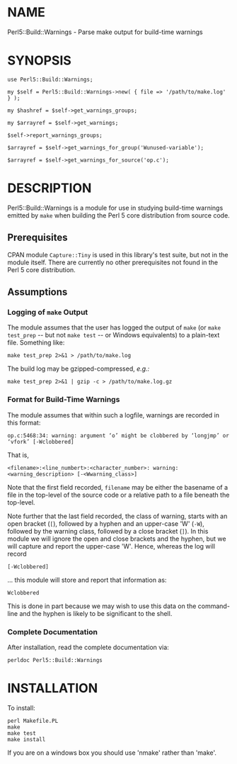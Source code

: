 # NAME

Perl5::Build::Warnings - Parse make output for build-time warnings

# SYNOPSIS

    use Perl5::Build::Warnings;

    my $self = Perl5::Build::Warnings->new( { file => '/path/to/make.log' } );

    my $hashref = $self->get_warnings_groups;

    my $arrayref = $self->get_warnings;

    $self->report_warnings_groups;

    $arrayref = $self->get_warnings_for_group('Wunused-variable');

    $arrayref = $self->get_warnings_for_source('op.c');

# DESCRIPTION

Perl5::Build::Warnings is a module for use in studying build-time warnings
emitted by `make` when building the Perl 5 core distribution from source
code.

## Prerequisites

CPAN module `Capture::Tiny` is used in this library's test suite, but not in
the module itself.  There are currently no other prerequisites not found in
the Perl 5 core distribution.

## Assumptions

### Logging of `make` Output

The module assumes that the user has logged the output of `make` (or
`make test_prep` -- but not `make test` -- or Windows equivalents) to a
plain-text file.  Something like:

    make test_prep 2>&1 > /path/to/make.log

The build log may be gzipped-compressed, _e.g.:_

    make test_prep 2>&1 | gzip -c > /path/to/make.log.gz

### Format for Build-Time Warnings

The module assumes that within such a logfile, warnings are recorded in this
format:

    op.c:5468:34: warning: argument ‘o’ might be clobbered by ‘longjmp’ or ‘vfork’ [-Wclobbered]

That is,

    <filename>:<line_numbert>:<character_number>: warning: <warning_description> [-<Wwarning_class>]

Note that the first field recorded, `filename` may be either the basename of
a file in the top-level of the source code or a relative path to a file
beneath the top-level.

Note further that the last field recorded, the class of warning, starts with
an open bracket (`[`), followed by a hyphen and an upper-case 'W' (`-W`),
followed by the warning class, followed by a close bracket (`]`).  In this
module we will ignore the open and close brackets and the hyphen, but we will
capture and report the upper-case 'W'.  Hence, whereas the log will record

    [-Wclobbered]

... this module will store and report that information as:

    Wclobbered

This is done in part because we may wish to use this data on the command-line
and the hyphen is likely to be significant to the shell.

### Complete Documentation

After installation, read the complete documentation via:

    perldoc Perl5::Build::Warnings

# INSTALLATION

To install:

    perl Makefile.PL
    make
    make test
    make install

If you are on a windows box you should use 'nmake' rather than 'make'.
